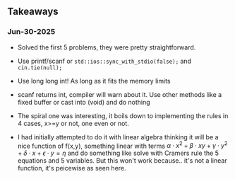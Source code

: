 ## Takeaways

### Jun-30-2025

- Solved the first 5 problems, they were pretty straightforward. 

- Use printf/scanf or `std::ios::sync_with_stdio(false);` and `cin.tie(null);`

- Use long long int! As long as it fits the memory limits

- scanf returns int, compiler will warn about it. Use other methods like a fixed buffer or cast into (void) and do nothing

- The spiral one was interesting, it boils down to implementing the rules in 4 cases, x>=y or not, one even or not.
- I had initially attempted to do it with linear algebra thinking it will be a nice function of f(x,y), something linear with terms $\alpha \cdot x^2 + \beta \cdot xy + \gamma \cdot y^2 + \delta \cdot x + \epsilon \cdot y = \eta$ and do something like solve with Cramers rule the 5 equations and 5 variables. But this won't work because.. it's not a linear function, it's peicewise as seen here.
